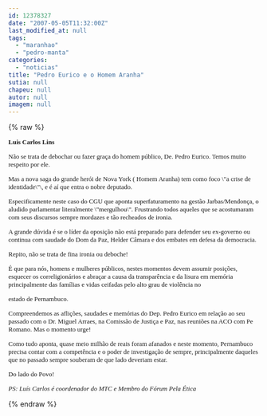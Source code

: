 ```yaml
---
id: 12378327
date: "2007-05-05T11:32:00Z"
last_modified_at: null
tags:
  - "maranhao"
  - "pedro-manta"
categories:
  - "noticias"
title: "Pedro Eurico e o Homem Aranha"
sutia: null
chapeu: null
autor: null
imagem: null
---
```

{% raw %}
<p><FONT size=2></p>
<p><P><STRONG><FONT face=Verdana>Luis Carlos Lins</FONT></STRONG></P></p>
<p><P><FONT face=Verdana>Não se trata de debochar ou fazer graça do homem público, De. Pedro Eurico. Temos muito respeito por ele.</FONT></P></p>
<p><P><FONT face=Verdana>Mas a nova saga do grande herói de Nova York ( Homem Aranha) tem como foco \"a crise de identidade\"\, e é aí que entra o nobre deputado.</FONT></P></p>
<p><P><FONT face=Verdana>Especificamente neste caso do CGU que aponta superfaturamento na gestão Jarbas/Mendonça, o aludido parlamentar literalmente \"mergulhou\". Frustrando todos aqueles que se acostumaram com seus discursos sempre mordazes e tão recheados de ironia.</FONT></P></p>
<p><P><FONT face=Verdana>A grande dúvida é se o líder da oposição não está preparado para defender seu ex-governo ou continua com saudade do Dom da Paz, Helder Câmara e dos embates em defesa da democracia.</FONT></P></p>
<p><P><FONT face=Verdana>Repito, não se trata de fina ironia ou deboche!</FONT></P></p>
<p><P><FONT face=Verdana>É que para nós, homens e mulheres públicos, nestes momentos devem assumir posições, esquecer os correligionários e abraçar a causa da transparência e da lisura em memória principalmente das famílias e vidas ceifadas pelo alto grau de violência no</FONT></P></p>
<p><P><FONT face=Verdana>estado de Pernambuco.</FONT></P></p>
<p><P><FONT face=Verdana>Compreendemos as aflições, saudades e memórias do Dep. Pedro Eurico em relação ao seu passado com o Dr. Miguel Arraes, na Comissão de Justiça e Paz, nas reuniões na ACO com Pe Romano. Mas o momento urge!</FONT></P></p>
<p><P><FONT face=Verdana>Como tudo aponta, quase meio milhão de reais foram afanados e neste momento, Pernambuco precisa contar com a competência e o poder de investigação de sempre, principalmente daqueles que no passado sempre souberam de que lado deveriam estar.</FONT></P></p>
<p><P><FONT face=Verdana>Do lado do Povo! </FONT></P></p>
<p><P><FONT face=Verdana><EM>PS: Luís Carlos é coordenador do MTC e Membro do Fórum Pela Ética </EM></FONT></P></FONT> </p>
{% endraw %}